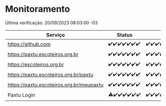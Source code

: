 # Monitoramento

Última verificação: 20/09/2023 08:03:00 -03

|Serviço|Status|Últimas 24h|
|---|---|---|
|https://github.com|<span title="2023-09-13: OK=31">✔️</span><span title="2023-09-14: OK=24">✔️</span><span title="2023-09-15: OK=24">✔️</span><span title="2023-09-16: OK=24">✔️</span><span title="2023-09-17: OK=24">✔️</span><span title="2023-09-18: OK=24">✔️</span><span title="2023-09-19: OK=11">✔️</span>|<span title="19/09/2023 08:03:00 -03 : 200">✔️</span><span title="19/09/2023 09:11:00 -03 : 200">✔️</span><span title="19/09/2023 10:09:00 -03 : 200">✔️</span><span title="19/09/2023 11:05:00 -03 : 200">✔️</span><span title="19/09/2023 12:06:00 -03 : 200">✔️</span><span title="19/09/2023 13:07:00 -03 : 200">✔️</span><span title="19/09/2023 14:04:00 -03 : 200">✔️</span><span title="19/09/2023 15:07:00 -03 : 200">✔️</span><span title="19/09/2023 16:03:00 -03 : 200">✔️</span><span title="19/09/2023 17:06:00 -03 : 200">✔️</span><span title="19/09/2023 18:04:00 -03 : 200">✔️</span><span title="19/09/2023 19:04:00 -03 : 200">✔️</span><span title="19/09/2023 20:04:00 -03 : 200">✔️</span><span title="19/09/2023 21:28:00 -03 : 200">✔️</span><span title="19/09/2023 22:40:00 -03 : 200">✔️</span><span title="19/09/2023 23:13:00 -03 : 200">✔️</span><span title="20/09/2023 00:06:00 -03 : 200">✔️</span><span title="20/09/2023 01:07:00 -03 : 200">✔️</span><span title="20/09/2023 02:04:00 -03 : 200">✔️</span><span title="20/09/2023 03:08:00 -03 : 200">✔️</span><span title="20/09/2023 04:05:00 -03 : 200">✔️</span><span title="20/09/2023 05:08:00 -03 : 200">✔️</span><span title="20/09/2023 06:05:00 -03 : 200">✔️</span><span title="20/09/2023 07:06:00 -03 : 200">✔️</span><span title="20/09/2023 08:03:00 -03 : 200">✔️</span>|
|https://paxtu.escoteiros.org.br|<span title="2023-09-13: OK=31">✔️</span><span title="2023-09-14: OK=24">✔️</span><span title="2023-09-15: OK=24">✔️</span><span title="2023-09-16: OK=24">✔️</span><span title="2023-09-17: OK=24">✔️</span><span title="2023-09-18: OK=24">✔️</span><span title="2023-09-19: OK=11">✔️</span>|<span title="19/09/2023 08:03:00 -03 : 200">✔️</span><span title="19/09/2023 09:11:00 -03 : 200">✔️</span><span title="19/09/2023 10:09:00 -03 : 200">✔️</span><span title="19/09/2023 11:05:00 -03 : 200">✔️</span><span title="19/09/2023 12:06:00 -03 : 200">✔️</span><span title="19/09/2023 13:07:00 -03 : 200">✔️</span><span title="19/09/2023 14:04:00 -03 : 200">✔️</span><span title="19/09/2023 15:07:00 -03 : 200">✔️</span><span title="19/09/2023 16:03:00 -03 : 200">✔️</span><span title="19/09/2023 17:06:00 -03 : 200">✔️</span><span title="19/09/2023 18:04:00 -03 : 200">✔️</span><span title="19/09/2023 19:04:00 -03 : 200">✔️</span><span title="19/09/2023 20:04:00 -03 : 200">✔️</span><span title="19/09/2023 21:28:00 -03 : 200">✔️</span><span title="19/09/2023 22:40:00 -03 : 200">✔️</span><span title="19/09/2023 23:13:00 -03 : 200">✔️</span><span title="20/09/2023 00:06:00 -03 : 200">✔️</span><span title="20/09/2023 01:07:00 -03 : 200">✔️</span><span title="20/09/2023 02:04:00 -03 : 200">✔️</span><span title="20/09/2023 03:08:00 -03 : 200">✔️</span><span title="20/09/2023 04:05:00 -03 : 200">✔️</span><span title="20/09/2023 05:08:00 -03 : 200">✔️</span><span title="20/09/2023 06:05:00 -03 : 200">✔️</span><span title="20/09/2023 07:06:00 -03 : 200">✔️</span><span title="20/09/2023 08:03:00 -03 : 200">✔️</span>|
|https://escoteiros.org.br|<span title="2023-09-13: OK=31">✔️</span><span title="2023-09-14: OK=24">✔️</span><span title="2023-09-15: OK=24">✔️</span><span title="2023-09-16: OK=24">✔️</span><span title="2023-09-17: OK=24">✔️</span><span title="2023-09-18: OK=24">✔️</span><span title="2023-09-19: OK=11">✔️</span>|<span title="19/09/2023 08:03:00 -03 : 200">✔️</span><span title="19/09/2023 09:11:00 -03 : 200">✔️</span><span title="19/09/2023 10:09:00 -03 : 200">✔️</span><span title="19/09/2023 11:05:00 -03 : 200">✔️</span><span title="19/09/2023 12:06:00 -03 : 200">✔️</span><span title="19/09/2023 13:07:00 -03 : 200">✔️</span><span title="19/09/2023 14:04:00 -03 : 200">✔️</span><span title="19/09/2023 15:07:00 -03 : 200">✔️</span><span title="19/09/2023 16:03:00 -03 : 200">✔️</span><span title="19/09/2023 17:06:00 -03 : 200">✔️</span><span title="19/09/2023 18:04:00 -03 : 200">✔️</span><span title="19/09/2023 19:04:00 -03 : 200">✔️</span><span title="19/09/2023 20:04:00 -03 : 200">✔️</span><span title="19/09/2023 21:28:00 -03 : 200">✔️</span><span title="19/09/2023 22:40:00 -03 : 200">✔️</span><span title="19/09/2023 23:13:00 -03 : 200">✔️</span><span title="20/09/2023 00:06:00 -03 : 200">✔️</span><span title="20/09/2023 01:07:00 -03 : 200">✔️</span><span title="20/09/2023 02:04:00 -03 : 200">✔️</span><span title="20/09/2023 03:08:00 -03 : 200">✔️</span><span title="20/09/2023 04:05:00 -03 : 200">✔️</span><span title="20/09/2023 05:08:00 -03 : 200">✔️</span><span title="20/09/2023 06:05:00 -03 : 200">✔️</span><span title="20/09/2023 07:06:00 -03 : 200">✔️</span><span title="20/09/2023 08:03:00 -03 : 200">✔️</span>|
|https://paxtu.escoteiros.org.br/paxtu|<span title="2023-09-13: OK=31">✔️</span><span title="2023-09-14: OK=24">✔️</span><span title="2023-09-15: OK=24">✔️</span><span title="2023-09-16: OK=24">✔️</span><span title="2023-09-17: OK=24">✔️</span><span title="2023-09-18: OK=24">✔️</span><span title="2023-09-19: OK=11">✔️</span>|<span title="19/09/2023 08:03:00 -03 : 200">✔️</span><span title="19/09/2023 09:11:00 -03 : 200">✔️</span><span title="19/09/2023 10:09:00 -03 : 200">✔️</span><span title="19/09/2023 11:05:00 -03 : 200">✔️</span><span title="19/09/2023 12:06:00 -03 : 200">✔️</span><span title="19/09/2023 13:07:00 -03 : 200">✔️</span><span title="19/09/2023 14:04:00 -03 : 200">✔️</span><span title="19/09/2023 15:07:00 -03 : 200">✔️</span><span title="19/09/2023 16:03:00 -03 : 200">✔️</span><span title="19/09/2023 17:06:00 -03 : 200">✔️</span><span title="19/09/2023 18:04:00 -03 : 200">✔️</span><span title="19/09/2023 19:04:00 -03 : 200">✔️</span><span title="19/09/2023 20:04:00 -03 : 200">✔️</span><span title="19/09/2023 21:28:00 -03 : 200">✔️</span><span title="19/09/2023 22:40:00 -03 : 200">✔️</span><span title="19/09/2023 23:13:00 -03 : 200">✔️</span><span title="20/09/2023 00:06:00 -03 : 200">✔️</span><span title="20/09/2023 01:07:00 -03 : 200">✔️</span><span title="20/09/2023 02:04:00 -03 : 200">✔️</span><span title="20/09/2023 03:08:00 -03 : 200">✔️</span><span title="20/09/2023 04:05:00 -03 : 200">✔️</span><span title="20/09/2023 05:08:00 -03 : 200">✔️</span><span title="20/09/2023 06:06:00 -03 : 200">✔️</span><span title="20/09/2023 07:06:00 -03 : 200">✔️</span><span title="20/09/2023 08:03:00 -03 : 200">✔️</span>|
|https://paxtu.escoteiros.org.br/meupaxtu|<span title="2023-09-13: OK=31">✔️</span><span title="2023-09-14: OK=24">✔️</span><span title="2023-09-15: OK=24">✔️</span><span title="2023-09-16: OK=24">✔️</span><span title="2023-09-17: OK=24">✔️</span><span title="2023-09-18: OK=24">✔️</span><span title="2023-09-19: OK=11">✔️</span>|<span title="19/09/2023 08:03:00 -03 : 200">✔️</span><span title="19/09/2023 09:11:00 -03 : 200">✔️</span><span title="19/09/2023 10:09:00 -03 : 200">✔️</span><span title="19/09/2023 11:05:00 -03 : 200">✔️</span><span title="19/09/2023 12:06:00 -03 : 200">✔️</span><span title="19/09/2023 13:07:00 -03 : 200">✔️</span><span title="19/09/2023 14:04:00 -03 : 200">✔️</span><span title="19/09/2023 15:07:00 -03 : 200">✔️</span><span title="19/09/2023 16:03:00 -03 : 200">✔️</span><span title="19/09/2023 17:06:00 -03 : 200">✔️</span><span title="19/09/2023 18:04:00 -03 : 200">✔️</span><span title="19/09/2023 19:04:00 -03 : 200">✔️</span><span title="19/09/2023 20:04:00 -03 : 200">✔️</span><span title="19/09/2023 21:28:00 -03 : 200">✔️</span><span title="19/09/2023 22:40:00 -03 : 200">✔️</span><span title="19/09/2023 23:13:00 -03 : 200">✔️</span><span title="20/09/2023 00:06:00 -03 : 200">✔️</span><span title="20/09/2023 01:07:00 -03 : 200">✔️</span><span title="20/09/2023 02:04:00 -03 : 200">✔️</span><span title="20/09/2023 03:08:00 -03 : 200">✔️</span><span title="20/09/2023 04:05:00 -03 : 200">✔️</span><span title="20/09/2023 05:08:00 -03 : 200">✔️</span><span title="20/09/2023 06:06:00 -03 : 200">✔️</span><span title="20/09/2023 07:06:00 -03 : 200">✔️</span><span title="20/09/2023 08:03:00 -03 : 200">✔️</span>|
|Paxtu Login|<span title="2023-09-13: OK=24, Falhas=6">⚠️</span><span title="2023-09-14: OK=24">✔️</span><span title="2023-09-15: OK=24">✔️</span><span title="2023-09-16: OK=24">✔️</span><span title="2023-09-17: OK=24">✔️</span><span title="2023-09-18: OK=24">✔️</span><span title="2023-09-19: OK=11">✔️</span>|<span title="19/09/2023 08:03:00 -03 : 200">✔️</span><span title="19/09/2023 09:11:00 -03 : 200">✔️</span><span title="19/09/2023 10:09:00 -03 : 200">✔️</span><span title="19/09/2023 11:05:00 -03 : 200">✔️</span><span title="19/09/2023 12:06:00 -03 : 200">✔️</span><span title="19/09/2023 13:07:00 -03 : 200">✔️</span><span title="19/09/2023 14:04:00 -03 : 200">✔️</span><span title="19/09/2023 15:07:00 -03 : 200">✔️</span><span title="19/09/2023 16:03:00 -03 : 200">✔️</span><span title="19/09/2023 17:06:00 -03 : 200">✔️</span><span title="19/09/2023 18:04:00 -03 : 200">✔️</span><span title="19/09/2023 19:04:00 -03 : 200">✔️</span><span title="19/09/2023 20:04:00 -03 : 200">✔️</span><span title="19/09/2023 21:28:00 -03 : 200">✔️</span><span title="19/09/2023 22:40:00 -03 : 200">✔️</span><span title="19/09/2023 23:13:00 -03 : 200">✔️</span><span title="20/09/2023 00:06:00 -03 : 200">✔️</span><span title="20/09/2023 01:07:00 -03 : 200">✔️</span><span title="20/09/2023 02:04:00 -03 : 200">✔️</span><span title="20/09/2023 03:08:00 -03 : 200">✔️</span><span title="20/09/2023 04:05:00 -03 : 200">✔️</span><span title="20/09/2023 05:08:00 -03 : 200">✔️</span><span title="20/09/2023 06:06:00 -03 : 200">✔️</span><span title="20/09/2023 07:06:00 -03 : 200">✔️</span><span title="20/09/2023 08:03:00 -03 : 200">✔️</span>|

